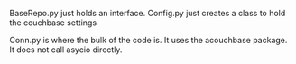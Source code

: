 BaseRepo.py just holds an interface.
Config.py just creates a class to hold the couchbase settings

Conn.py is where the bulk of the code is.
It uses the acouchbase package. It does not call asycio directly.
